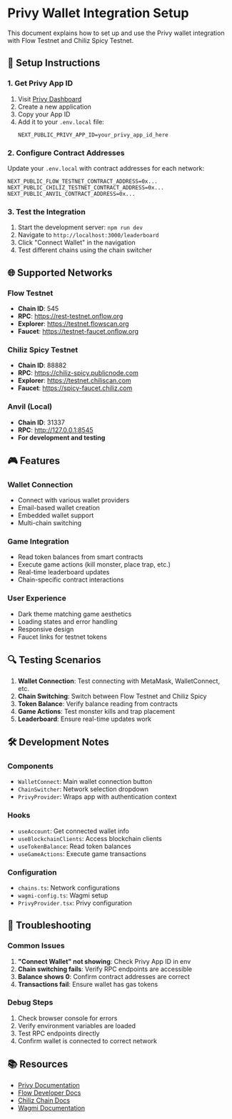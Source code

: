 # Privy Wallet Integration Setup

This document explains how to set up and use the Privy wallet integration with Flow Testnet and Chiliz Spicy Testnet.

## 🔧 Setup Instructions

### 1. Get Privy App ID
1. Visit [Privy Dashboard](https://dashboard.privy.io/)
2. Create a new application
3. Copy your App ID
4. Add it to your `.env.local` file:
   ```env
   NEXT_PUBLIC_PRIVY_APP_ID=your_privy_app_id_here
   ```

### 2. Configure Contract Addresses
Update your `.env.local` with contract addresses for each network:
```env
NEXT_PUBLIC_FLOW_TESTNET_CONTRACT_ADDRESS=0x...
NEXT_PUBLIC_CHILIZ_TESTNET_CONTRACT_ADDRESS=0x...
NEXT_PUBLIC_ANVIL_CONTRACT_ADDRESS=0x...
```

### 3. Test the Integration
1. Start the development server: `npm run dev`
2. Navigate to `http://localhost:3000/leaderboard`
3. Click "Connect Wallet" in the navigation
4. Test different chains using the chain switcher

## 🌐 Supported Networks

### Flow Testnet
- **Chain ID**: 545
- **RPC**: https://rest-testnet.onflow.org
- **Explorer**: https://testnet.flowscan.org
- **Faucet**: https://testnet-faucet.onflow.org

### Chiliz Spicy Testnet
- **Chain ID**: 88882
- **RPC**: https://chiliz-spicy.publicnode.com
- **Explorer**: https://testnet.chiliscan.com
- **Faucet**: https://spicy-faucet.chiliz.com

### Anvil (Local)
- **Chain ID**: 31337
- **RPC**: http://127.0.0.1:8545
- **For development and testing**

## 🎮 Features

### Wallet Connection
- Connect with various wallet providers
- Email-based wallet creation
- Embedded wallet support
- Multi-chain switching

### Game Integration
- Read token balances from smart contracts
- Execute game actions (kill monster, place trap, etc.)
- Real-time leaderboard updates
- Chain-specific contract interactions

### User Experience
- Dark theme matching game aesthetics
- Loading states and error handling
- Responsive design
- Faucet links for testnet tokens

## 🔍 Testing Scenarios

1. **Wallet Connection**: Test connecting with MetaMask, WalletConnect, etc.
2. **Chain Switching**: Switch between Flow Testnet and Chiliz Spicy
3. **Token Balance**: Verify balance reading from contracts
4. **Game Actions**: Test monster kills and trap placement
5. **Leaderboard**: Ensure real-time updates work

## 🛠️ Development Notes

### Components
- `WalletConnect`: Main wallet connection button
- `ChainSwitcher`: Network selection dropdown
- `PrivyProvider`: Wraps app with authentication context

### Hooks
- `useAccount`: Get connected wallet info
- `useBlockchainClients`: Access blockchain clients
- `useTokenBalance`: Read token balances
- `useGameActions`: Execute game transactions

### Configuration
- `chains.ts`: Network configurations
- `wagmi-config.ts`: Wagmi setup
- `PrivyProvider.tsx`: Privy configuration

## 🚨 Troubleshooting

### Common Issues
1. **"Connect Wallet" not showing**: Check Privy App ID in env
2. **Chain switching fails**: Verify RPC endpoints are accessible
3. **Balance shows 0**: Confirm contract addresses are correct
4. **Transactions fail**: Ensure wallet has gas tokens

### Debug Steps
1. Check browser console for errors
2. Verify environment variables are loaded
3. Test RPC endpoints directly
4. Confirm wallet is connected to correct network

## 📚 Resources

- [Privy Documentation](https://docs.privy.io/)
- [Flow Developer Docs](https://developers.flow.com/)
- [Chiliz Chain Docs](https://docs.chiliz.com/)
- [Wagmi Documentation](https://wagmi.sh/)
